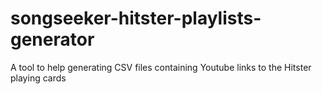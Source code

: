 # songseeker-hitster-playlists-generator
A tool to help generating CSV files containing Youtube links to the Hitster playing cards
